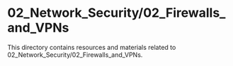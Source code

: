 # 02_Network_Security/02_Firewalls_and_VPNs
This directory contains resources and materials related to 02_Network_Security/02_Firewalls_and_VPNs.

